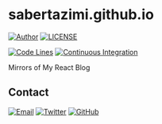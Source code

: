 # sabertazimi.github.io

[![Author](https://img.shields.io/badge/author-sabertaz-lightgrey?style=for-the-badge)](https://github.com/sabertazimi)
[![LICENSE](https://img.shields.io/github/license/sabertazimi/blog?style=for-the-badge)](https://raw.githubusercontent.com/sabertazimi/blog/main/LICENSE)

[![Code Lines](https://tokei.rs/b1/github/sabertazimi/blog?style=for-the-badge&logo=visualstudiocode)](https://github.com/sabertazimi/blog)
[![Continuous Integration](https://img.shields.io/github/actions/workflow/status/sabertazimi/blog/ci.yml?branch=main&style=for-the-badge&logo=github)](https://github.com/sabertazimi/blog/actions/workflows/ci.yml)

Mirrors of My React Blog

## Contact

[![Email](https://img.shields.io/badge/-Gmail-ea4335?style=for-the-badge&logo=gmail&logoColor=white)](mailto:sabertazimi@gmail.com)
[![Twitter](https://img.shields.io/badge/-Twitter-1da1f2?style=for-the-badge&logo=twitter&logoColor=white)](https://twitter.com/sabertazimi)
[![GitHub](https://img.shields.io/badge/-GitHub-181717?style=for-the-badge&logo=github&logoColor=white)](https://github.com/sabertazimi)
